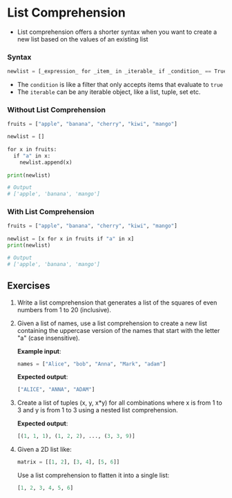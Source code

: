 # List Comprehension
- List comprehension offers a shorter syntax when you want to create a new list based on the values of an existing list

### Syntax
```python
newlist = [_expression_ for _item_ in _iterable_ if _condition_ == True]
```
- The `condition` is like a filter that only accepts items that evaluate to `true`
- The `iterable` can be any iterable object, like a list, tuple, set etc. 
### Without List Comprehension
```python
fruits = ["apple", "banana", "cherry", "kiwi", "mango"]  

newlist = []  
  
for x in fruits:  
  if "a" in x:  
    newlist.append(x)  
  
print(newlist)

# Output
# ['apple', 'banana', 'mango']
```
### With List Comprehension
```python
fruits = ["apple", "banana", "cherry", "kiwi", "mango"]  
  
newlist = [x for x in fruits if "a" in x]  
print(newlist)

# Output
# ['apple', 'banana', 'mango']
```
## Exercises
1. Write a list comprehension that generates a list of the squares of even numbers from 1 to 20 (inclusive).
2. Given a list of names, use a list comprehension to create a new list containing the uppercase version of the names that start with the letter "a" (case insensitive).

    **Example input**:
    ```python
    names = ["Alice", "bob", "Anna", "Mark", "adam"]
    ```
    
    **Expected output**:
    ```python
    ["ALICE", "ANNA", "ADAM"]
    ```

3. Create a list of tuples (x, y, x*y) for all combinations where x is from 1 to 3 and y is from 1 to 3 using a nested list comprehension.

    **Expected output**:
    ```python
    [(1, 1, 1), (1, 2, 2), ..., (3, 3, 9)]
    ```

4. Given a 2D list like:

    ```python
    matrix = [[1, 2], [3, 4], [5, 6]]
    ```
    Use a list comprehension to flatten it into a single list:
    ```python
    [1, 2, 3, 4, 5, 6]
    ```